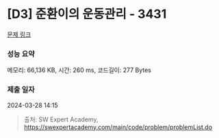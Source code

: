 # [D3] 준환이의 운동관리 - 3431 

[문제 링크](https://swexpertacademy.com/main/code/problem/problemDetail.do?contestProbId=AWE_ZXcqAAMDFAV2) 

### 성능 요약

메모리: 66,136 KB, 시간: 260 ms, 코드길이: 277 Bytes

### 제출 일자

2024-03-28 14:15



> 출처: SW Expert Academy, https://swexpertacademy.com/main/code/problem/problemList.do